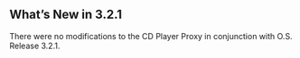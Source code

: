 ## What’s New in 3.2.1

There were no modifications to the CD Player Proxy in conjunction with O.S. Release 3.2.1.
